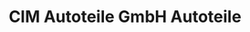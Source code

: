 ---
title: "CIM Autoteile GmbH Autoteile"
url: /schwaikheim/cim-autoteile-gmbh-autoteile/
shop: Autoteile
---